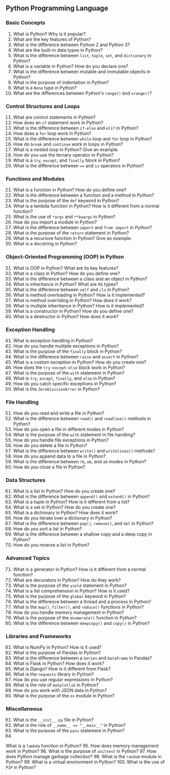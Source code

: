 ## Python Programming Language

### Basic Concepts
1. What is Python? Why is it popular?
2. What are the key features of Python?
3. What is the difference between Python 2 and Python 3?
4. What are the built-in data types in Python?
5. What is the difference between `list`, `tuple`, `set`, and `dictionary` in Python?
6. What is a variable in Python? How do you declare one?
7. What is the difference between mutable and immutable objects in Python?
8. What is the purpose of indentation in Python?
9. What is a `None` type in Python?
10. What are the differences between Python's `range()` and `xrange()`?

### Control Structures and Loops
11. What are control statements in Python?
12. How does an `if` statement work in Python?
13. What is the difference between `if-else` and `elif` in Python?
14. How does a `for` loop work in Python?
15. What is the difference between `while` loop and `for` loop in Python?
16. How do `break` and `continue` work in loops in Python?
17. What is a nested loop in Python? Give an example.
18. How do you use the ternary operator in Python?
19. What is a `try`, `except`, and `finally` block in Python?
20. What is the difference between `==` and `is` operators in Python?

### Functions and Modules
21. What is a function in Python? How do you define one?
22. What is the difference between a function and a method in Python?
23. What is the purpose of the `def` keyword in Python?
24. What is a lambda function in Python? How is it different from a normal function?
25. What is the use of `*args` and `**kwargs` in Python?
26. How do you import a module in Python?
27. What is the difference between `import` and `from import` in Python?
28. What is the purpose of the `return` statement in Python?
29. What is a recursive function in Python? Give an example.
30. What is a docstring in Python?

### Object-Oriented Programming (OOP) in Python
31. What is OOP in Python? What are its key features?
32. What is a class in Python? How do you define one?
33. What is the difference between a class and an object in Python?
34. What is inheritance in Python? What are its types?
35. What is the difference between `self` and `cls` in Python?
36. What is method overloading in Python? How is it implemented?
37. What is method overriding in Python? How does it work?
38. What is multiple inheritance in Python? How is it implemented?
39. What is a constructor in Python? How do you define one?
40. What is a destructor in Python? How does it work?

### Exception Handling
41. What is exception handling in Python?
42. How do you handle multiple exceptions in Python?
43. What is the purpose of the `finally` block in Python?
44. What is the difference between `raise` and `assert` in Python?
45. What is a custom exception in Python? How do you create one?
46. How does the `try-except-else` block work in Python?
47. What is the purpose of the `with` statement in Python?
48. What is `try`, `except`, `finally`, and `else` in Python?
49. How do you catch specific exceptions in Python?
50. What is the `ZeroDivisionError` in Python?

### File Handling
51. How do you read and write a file in Python?
52. What is the difference between `read()` and `readline()` methods in Python?
53. How do you open a file in different modes in Python?
54. What is the purpose of the `with` statement in file handling?
55. How do you handle file exceptions in Python?
56. How do you delete a file in Python?
57. What is the difference between `write()` and `writelines()` methods?
58. How do you append data to a file in Python?
59. What is the difference between `rb`, `wb`, and `ab` modes in Python?
60. How do you close a file in Python?

### Data Structures
61. What is a list in Python? How do you create one?
62. What is the difference between `append()` and `extend()` in Python?
63. What is a tuple in Python? How is it different from a list?
64. What is a set in Python? How do you create one?
65. What is a dictionary in Python? How does it work?
66. How do you iterate over a dictionary in Python?
67. What is the difference between `pop()`, `remove()`, and `del` in Python?
68. How do you sort a list in Python?
69. What is the difference between a shallow copy and a deep copy in Python?
70. How do you reverse a list in Python?

### Advanced Topics
71. What is a generator in Python? How is it different from a normal function?
72. What are decorators in Python? How do they work?
73. What is the purpose of the `yield` statement in Python?
74. What is a list comprehension in Python? How is it used?
75. What is the purpose of the `global` keyword in Python?
76. What is the difference between a thread and a process in Python?
77. What is the `map()`, `filter()`, and `reduce()` functions in Python?
78. How do you handle memory management in Python?
79. What is the purpose of the `enumerate()` function in Python?
80. What is the difference between `deepcopy()` and `copy()` in Python?

### Libraries and Frameworks
81. What is NumPy in Python? How is it used?
82. What is the purpose of Pandas in Python?
83. What is the difference between a `Series` and `DataFrame` in Pandas?
84. What is Flask in Python? How does it work?
85. What is Django? How is it different from Flask?
86. What is the `requests` library in Python?
87. How do you use regular expressions in Python?
88. What is the role of `matplotlib` in Python?
89. How do you work with JSON data in Python?
90. What is the purpose of the `os` module in Python?

### Miscellaneous
91. What is the `__init__.py` file in Python?
92. What is the role of `__name__ == "__main__"` in Python?
93. What is the purpose of the `pass` statement in Python?
94.

 What is a `lambda` function in Python?
95. How does memory management work in Python?
96. What is the purpose of `unittest` in Python?
97. How does Python manage garbage collection?
98. What is the `random` module in Python?
99. What is a virtual environment in Python?
100. What is the use of `PIP` in Python?